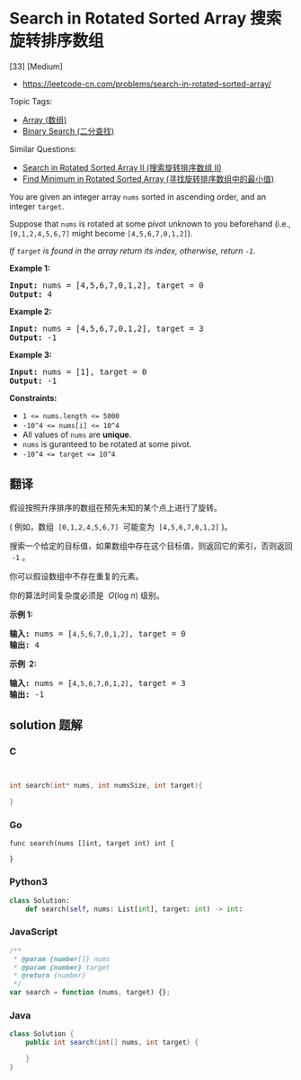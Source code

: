 # Search in Rotated Sorted Array 搜索旋转排序数组

[33] [Medium]

- https://leetcode-cn.com/problems/search-in-rotated-sorted-array/

Topic Tags:

- [Array (数组)](https://leetcode-cn.com/tag/array/)
- [Binary Search (二分查找)](https://leetcode-cn.com/tag/binary-search/)

Similar Questions:

- [Search in Rotated Sorted Array II (搜索旋转排序数组 II)](https://leetcode-cn.com/problems/search-in-rotated-sorted-array-ii/)
- [Find Minimum in Rotated Sorted Array (寻找旋转排序数组中的最小值)](https://leetcode-cn.com/problems/find-minimum-in-rotated-sorted-array/)

You are given an integer array `nums` sorted in ascending order, and an integer `target`.

Suppose that `nums` is rotated at some pivot unknown to you beforehand (i.e., `[0,1,2,4,5,6,7]` might become `[4,5,6,7,0,1,2]`).

_If `target` is found in the array return its index, otherwise, return `-1`._

**Example 1:**

<pre><strong>Input:</strong> nums = [4,5,6,7,0,1,2], target = 0
<strong>Output:</strong> 4
</pre>

**Example 2:**

<pre><strong>Input:</strong> nums = [4,5,6,7,0,1,2], target = 3
<strong>Output:</strong> -1
</pre>

**Example 3:**

<pre><strong>Input:</strong> nums = [1], target = 0
<strong>Output:</strong> -1
</pre>

**Constraints:**

- `1 <= nums.length <= 5000`
- `-10^4 <= nums[i] <= 10^4`
- All values of `nums` are **unique**.
- `nums` is guranteed to be rotated at some pivot.
- `-10^4 <= target <= 10^4`

## 翻译

假设按照升序排序的数组在预先未知的某个点上进行了旋转。

( 例如，数组  `[0,1,2,4,5,6,7]`  可能变为  `[4,5,6,7,0,1,2]` )。

搜索一个给定的目标值，如果数组中存在这个目标值，则返回它的索引，否则返回  `-1` 。

你可以假设数组中不存在重复的元素。

你的算法时间复杂度必须是  *O*(log *n*) 级别。

**示例 1:**

<pre><strong>输入:</strong> nums = [<code>4,5,6,7,0,1,2]</code>, target = 0
<strong>输出:</strong> 4
</pre>

**示例  2:**

<pre><strong>输入:</strong> nums = [<code>4,5,6,7,0,1,2]</code>, target = 3
<strong>输出:</strong> -1</pre>

## solution 题解

### C

```c


int search(int* nums, int numsSize, int target){

}
```

### Go

```golang
func search(nums []int, target int) int {

}
```

### Python3

```python
class Solution:
    def search(self, nums: List[int], target: int) -> int:
```

### JavaScript

```javascript
/**
 * @param {number[]} nums
 * @param {number} target
 * @return {number}
 */
var search = function (nums, target) {};
```

### Java

```java
class Solution {
    public int search(int[] nums, int target) {

    }
}
```
